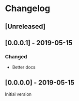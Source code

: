 # Changelog
  
## [Unreleased]

## [0.0.0.1] - 2019-05-15

### Changed

* Better docs

## [0.0.0.0] - 2019-05-15

Initial version
